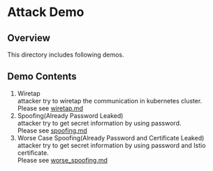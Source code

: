 # Attack Demo

## Overview

This directory includes following demos.

## Demo Contents

1. Wiretap  
    attacker try to wiretap the communication in kubernetes cluster.  
    Please see [wiretap.md](./wiretap.md)
2. Spoofing(Already Password Leaked)  
    attacker try to get secret information by using password.  
    Please see [spoofing.md](./spoofing.md)
3. Worse Case Spoofing(Already Password and Certificate Leaked)  
    attacker try to get secret information by using password and Istio certificate.  
    Please see [worse_spoofing.md](./worse_spoofing.md)